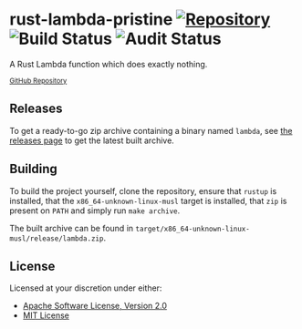 # rust-lambda-pristine [![Repository][repo.svg]][repo] ![Build Status][build.svg] ![Audit Status][audit.svg]

A Rust Lambda function which does exactly nothing.

<small>

[GitHub Repository][repo]

</small>

## Releases

To get a ready-to-go zip archive containing a binary named `lambda`, see 
[the releases page][releases] to get the latest built archive.

## Building

To build the project yourself, clone the repository, ensure that `rustup` is installed, that the
`x86_64-unknown-linux-musl` target is installed, that `zip` is present on `PATH` and simply run `make archive`.

The built archive can be found in `target/x86_64-unknown-linux-musl/release/lambda.zip`.

## License

Licensed at your discretion under either:

 - [Apache Software License, Version 2.0](./LICENSE-APACHE)
 - [MIT License](./LICENSE-MIT)

[audit.svg]: https://github.com/naftulikay/rust-lambda-pristine/actions/workflows/audit.yml/badge.svg
[build.svg]: https://github.com/naftulikay/rust-lambda-pristine/actions/workflows/rust.yml/badge.svg
[releases]: https://github.com/naftulikay/rust-lambda-pristine/releases
[repo]: https://github.com/naftulikay/rust-lambda-pristine
[repo.svg]: https://img.shields.io/badge/repository-github-brightgreen
